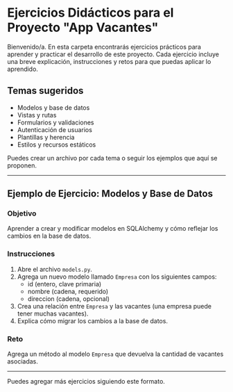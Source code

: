 # Ejercicios Didácticos para el Proyecto "App Vacantes"

Bienvenido/a. En esta carpeta encontrarás ejercicios prácticos para aprender y practicar el desarrollo de este proyecto. Cada ejercicio incluye una breve explicación, instrucciones y retos para que puedas aplicar lo aprendido.

## Temas sugeridos
- Modelos y base de datos
- Vistas y rutas
- Formularios y validaciones
- Autenticación de usuarios
- Plantillas y herencia
- Estilos y recursos estáticos

Puedes crear un archivo por cada tema o seguir los ejemplos que aquí se proponen.

---

## Ejemplo de Ejercicio: Modelos y Base de Datos

### Objetivo
Aprender a crear y modificar modelos en SQLAlchemy y cómo reflejar los cambios en la base de datos.

### Instrucciones
1. Abre el archivo `models.py`.
2. Agrega un nuevo modelo llamado `Empresa` con los siguientes campos:
   - id (entero, clave primaria)
   - nombre (cadena, requerido)
   - direccion (cadena, opcional)
3. Crea una relación entre `Empresa` y las vacantes (una empresa puede tener muchas vacantes).
4. Explica cómo migrar los cambios a la base de datos.

### Reto
Agrega un método al modelo `Empresa` que devuelva la cantidad de vacantes asociadas.

---

Puedes agregar más ejercicios siguiendo este formato.
